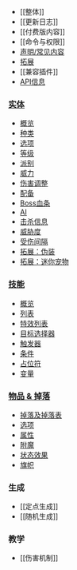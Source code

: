 * [[整体]]
* [[更新日志]]
* [[付费版内容]]
* [[命令与权限]]
* [声明/常见内容](常见内容)
* [拓展](拓展)
* [[兼容插件]]
* [API信息](API)
### [实体](实体)
  * [概览](实体)
  * [种类](实体/种类)
  * [选项](实体/选项)
  * [等级](实体/等级s)
  * [派别](实体/派别)
  * [威力](实体/威力)
  * [伤害调整](实体/伤害调整)
  * [配备](实体/配备)
  * [Boss血条](实体/Boss血条)
  * [AI](实体/AI)
  * [击杀信息](实体/击杀信息)
  * [威胁度](实体/威胁度)
  * [受伤间隔](受伤间隔)
  * [拓展：伪装](实体/伪装)
  * [拓展：迷你宠物](实体/迷你宠物)
### [技能](技能/概览)
  * [概览](技能/概览)
  * [列表](技能/列表)
  * [特效列表](技能/特效列表)
  * [目标选择器](技能/目标选择器)
  * [触发器](技能/触发器)
  * [条件](技能/条件)
  * [占位符](技能/占位符)
  * [变量](技能/变量)
### [物品 & 掉落](物品)
  * [掉落及掉落表](物品/掉落)
  * [选项](物品/选项)
  * [属性](物品/属性)
  * [附魔](物品/附魔)
  * [状态效果](物品/状态效果)
  * [旗帜](物品/旗帜)

### 生成
  * [[定点生成]]
  * [[随机生成]]

### 教学
  * [[伤害机制]]